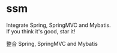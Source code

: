 # ssm
Integrate Spring, SpringMVC and Mybatis.<br/>
If you think it's good, star it!<br/>

整合 Spring, SpringMVC and Mybatis
